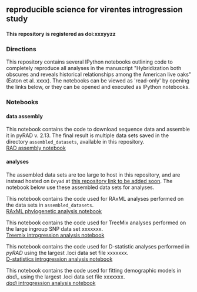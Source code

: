 ## reproducible science for virentes introgression study

#### This repository is registered as doi:xxxyyzz

### Directions

This repository contains several IPython notebooks outlining code to completely reproduce 
all analyses in the manuscript "Hybridization both obscures and reveals historical relationships among the American live oaks" (Eaton et al. xxxx). The notebooks can be viewed as 'read-only' by opening the links below, or they can be opened and executed as IPython notebooks.  

### Notebooks  

#### data assembly 
This notebook contains the code to download sequence data and assemble it in pyRAD v. 2.13. The final result is multiple data sets saved in the directory `assembled_datasets`, available in this repository.  
[RAD assembly notebook](http://nbviewer.ipython.org/github/dereneaton/virentes/blob/master/virentes_introgression.ipynb)  

#### analyses
The assembled data sets are too large to host in this repository, and are instead hosted on `Dryad` at [this repository link to be added soon](linktodryad).  The notebook below use these assembled data sets for analyses.  

This notebook contains the code used for RAxML analyses performed on the data sets in `assembled_datasets`.  
[RAxML phylogenetic analysis notebook]()  

This notebook contains the code used for TreeMix analyses performed on the large ingroup SNP data set xxxxxxx.  
[Treemix introgression analysis notebook]()  

This notebook contains the code used for D-statistic analyses performed in _pyRAD_ using the largest .loci data set file xxxxxxx.  
[D-statistics introgression analysis notebook]()  

This notebook contains the code used for fitting demographic models in _dadi__ using the largest .loci data set file xxxxxxx.  
[_dadi_ introgression analysis notebook]()  

